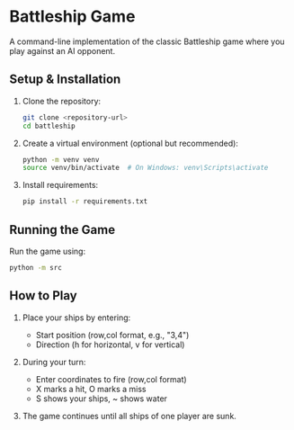 # Battleship Game

A command-line implementation of the classic Battleship game where you play against an AI opponent.

## Setup & Installation

1. Clone the repository:
   ```bash
   git clone <repository-url>
   cd battleship
   ```

2. Create a virtual environment (optional but recommended):
   ```bash
   python -m venv venv
   source venv/bin/activate  # On Windows: venv\Scripts\activate
   ```

3. Install requirements:
   ```bash
   pip install -r requirements.txt
   ```

## Running the Game

Run the game using:
```bash
python -m src
```

## How to Play

1. Place your ships by entering:
   - Start position (row,col format, e.g., "3,4")
   - Direction (h for horizontal, v for vertical)

2. During your turn:
   - Enter coordinates to fire (row,col format)
   - X marks a hit, O marks a miss
   - S shows your ships, ~ shows water

3. The game continues until all ships of one player are sunk.
